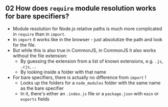 ## 02 How does `require` module resolution works for bare specifiers?

- Module resolution for Node.js relative paths is much more complicated in `require` than in `import`.
- In `import` it works like in the browser - just absolutize the path and look for the file.
- But while this is also true in CommonJS, in CommonJS it also works without the file extension:
  - By guessing the extension from a list of known extensions, e.g. `.js`, `.cjs`, ...
  - By looking inside a folder with that name
- For bare specifiers, there is actually no difference from `import` !
  - Looks up the folders for a `node_modules` folder with the same name as the bare specifier
  - In it, there's either an `.index.js` file or a `package.json` with `main` or `exports` fields
